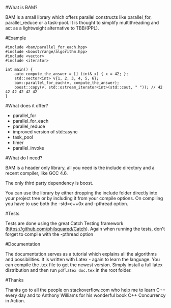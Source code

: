 #What is BAM?

BAM is a small library which offers parallel constructs like parallel_for, parallel_reduce or a task-pool.
It is thought to simplify multithreading and act as a lightweight alternative to TBB/(PPL). 

#Example

    #include <bam/parallel_for_each.hpp>
    #include <boost/range/algorithm.hpp>
    #include <vector>
    #include <iterator>

    int main() {
        auto compute_the_answer = [] (int& x) { x = 42; };
        std::vector<int> v{1, 2, 3, 4, 5, 6};
        bam::parallel_for_each(v, compute_the_answer);
        boost::copy(v, std::ostream_iterator<int>(std::cout, " ")); // 42 42 42 42 42 42
    }

#What does it offer?

 - parallel_for
 - parallel_for_each
 - parallel_reduce
 - improved version of std::async
 - task_pool
 - timer
 - parallel_invoke

#What do I need?

BAM is a header only library, all you need is the include directory and a recent compiler, like GCC 4.6. 

The only third party dependency is boost.

You can use the library by either dropping the include folder directly into your project tree or by including it from your compile options.
On compiling you have to use both the -std=c++0x and -pthread option.

#Tests

Tests are done using the great Catch Testing framework (https://github.com/philsquared/Catch). Again when running the tests, don't forget to compile with the -pthread option

#Documentation

The documentation serves as a tutorial which explains all the algorithms and possibilities. It is written with Latex - again to learn the language. You can compile the .tex file to get the newest version. Simply install a full latex distribution and then run `pdflatex doc.tex` in the root folder.

#Thanks

Thanks go to all the people on stackoverflow.com who help me to learn C++ every day and to Anthony Williams for his wonderful book C++ Concurrency in Action.

